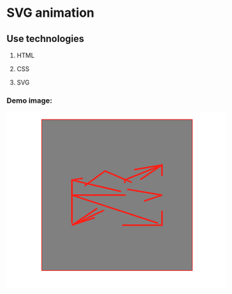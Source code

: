 # SVG animation

## Use technologies

1. HTML

2. CSS

3. SVG

### Demo image:

<img src="./demoImage.png">